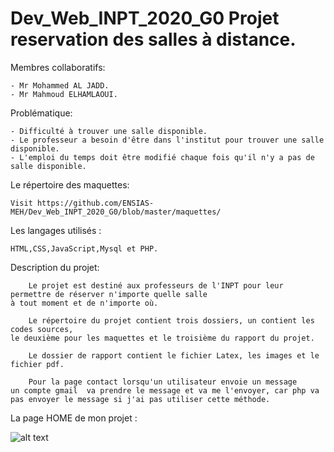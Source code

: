 # Dev_Web_INPT_2020_G0 Projet reservation des salles à distance.

Membres collaboratifs:

    - Mr Mohammed AL JADD.
    - Mr Mahmoud ELHAMLAOUI.

Problématique:
 
    - Difficulté à trouver une salle disponible.
    - Le professeur a besoin d'être dans l'institut pour trouver une salle disponible.
    - L'emploi du temps doit être modifié chaque fois qu'il n'y a pas de salle disponible.
  
Le répertoire des maquettes:

    Visit https://github.com/ENSIAS-MEH/Dev_Web_INPT_2020_G0/blob/master/maquettes/

Les langages utilisés : 
    
    HTML,CSS,JavaScript,Mysql et PHP.

Description du projet:

        Le projet est destiné aux professeurs de l'INPT pour leur permettre de réserver n'importe quelle salle 
    à tout moment et de n'importe où.
    
        Le répertoire du projet contient trois dossiers, un contient les codes sources, 
    le deuxième pour les maquettes et le troisième du rapport du projet.
    
        Le dossier de rapport contient le fichier Latex, les images et le fichier pdf.
        
        Pour la page contact lorsqu'un utilisateur envoie un message 
    un compte gmail  va prendre le message et va me l'envoyer, car php va pas envoyer le message si j'ai pas utiliser cette méthode. 
    
    
 La page HOME de mon projet :
   
   ![alt text](https://github.com/ENSIAS-MEH/Dev_Web_INPT_2020_G0/blob/master/le%20rapport/img/home.PNG)
